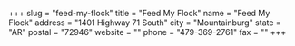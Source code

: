 +++
slug = "feed-my-flock"
title = "Feed My Flock"
name = "Feed My Flock"
address = "1401 Highway 71 South"
city = "Mountainburg"
state = "AR"
postal = "72946"
website = ""
phone = "479-369-2761"
fax = ""
+++
